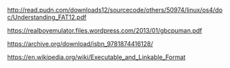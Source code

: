 http://read.pudn.com/downloads12/sourcecode/others/50974/linux/os4/doc/Understanding_FAT12.pdf

https://realboyemulator.files.wordpress.com/2013/01/gbcpuman.pdf

https://archive.org/download/isbn_9781874416128/

https://en.wikipedia.org/wiki/Executable_and_Linkable_Format
